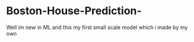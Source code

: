 # Boston-House-Prediction-
Well im new in ML and this my first small scale model which i made by my own 
